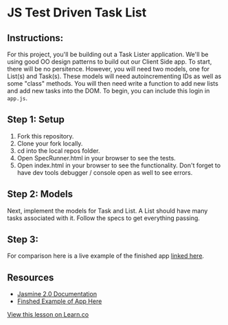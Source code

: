 
# JS Test Driven Task List

## Instructions:

For this project, you'll be building out a Task Lister application. We'll be using good OO design patterns to build out our Client Side app. To start, there will be no persitence.  However, you will need two models, one for List(s) and Task(s).  These models will need autoincrementing IDs as well as some "class" methods.  You will then need write a function to add new lists and add new tasks into the DOM. To begin, you can include this login in `app.js`.  

## Step 1: Setup

1. Fork this repository.
2. Clone your fork locally.
3. cd into the local repos folder.
4. Open SpecRunner.html in your browser to see the tests.
5. Open index.html in your browser to see the functionality. Don't forget to have dev tools debugger / console open as well to see errors.

## Step 2: Models

Next, implement the models for Task and List. A List should have many tasks associated with it. Follow the specs to get everything passing.

## Step 3:

For comparison here is a live example of the finished app [linked here](http://learn-co-curriculum.github.io/fe-js-oo-task-list/).

## Resources

 * [Jasmine 2.0 Documentation](http://jasmine.github.io/2.0/introduction.html)
 * [Finshed Example of App Here](http://learn-co-curriculum.github.io/fe-js-oo-task-list/)

<a href='https://learn.co/lessons/fe-js-oo-task-list' data-visibility='hidden'>View this lesson on Learn.co</a>
